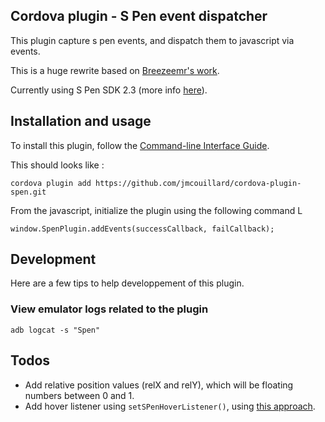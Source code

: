 Cordova plugin - S Pen event dispatcher
---------------------------

This plugin capture s pen events, and dispatch them to javascript via events.

This is a huge rewrite based on [Breezeemr's work](https://github.com/Breezeemr/cordova-plugin-spen).

Currently using S Pen SDK 2.3 (more info [here](http://developer.samsung.com/s-pen-sdk)).

## Installation and usage

To install this plugin, follow the [Command-line Interface Guide](http://cordova.apache.org/docs/en/edge/guide_cli_index.md.html#The%20Command-line%20Interface).

This should looks like :

```
cordova plugin add https://github.com/jmcouillard/cordova-plugin-spen.git
```

From the javascript, initialize the plugin using the following command L

```
window.SpenPlugin.addEvents(successCallback, failCallback);
```

## Development

Here are a few tips to help developpement of this plugin.

### View emulator logs related to the plugin

```
adb logcat -s "Spen"
```

## Todos

- Add relative position values (relX and relY), which will be floating numbers between 0 and 1.
- Add hover listener using `setSPenHoverListener()`, using [this approach](https://github.com/SamsungDeveloper/PhotoDesk/blob/master/src/com/samsung/photodesk/editor/ImageEditorActivity.java).